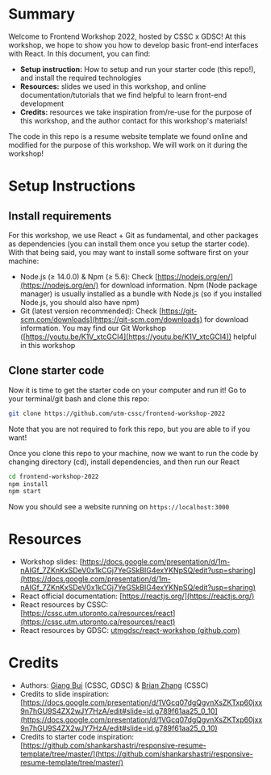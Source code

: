 # Summary

Welcome to Frontend Workshop 2022, hosted by CSSC x GDSC! At this workshop, we hope to show you how to develop basic front-end interfaces with React. In this document, you can find:

- **Setup instruction:** How to setup and run your starter code (this repo!), and install the required technologies
- **Resources:** slides we used in this workshop, and online documentation/tutorials that we find helpful to learn front-end development
- **Credits:** resources we take inspiration from/re-use for the purpose of this workshop, and the author contact for this workshop's materials!

The code in this repo is a resume website template we found online and modified for the purpose of this workshop. We will work on it during the workshop!

# Setup Instructions

## Install requirements

For this workshop, we use React + Git as fundamental, and other packages as dependencies (you can install them once you setup the starter code). With that being said, you may want to install some software first on your machine:

- Node.js (≥ 14.0.0) & Npm (≥ 5.6): Check [https://nodejs.org/en/](https://nodejs.org/en/) for download information. Npm (Node package manager) is usually installed as a bundle with Node.js (so if you installed Node.js, you should also have npm)
- Git (latest version recommended): Check [https://git-scm.com/downloads](https://git-scm.com/downloads) for download information. You may find our Git Workshop ([https://youtu.be/K1V_xtcGCl4](https://youtu.be/K1V_xtcGCl4)) helpful in this workshop

## Clone starter code

Now it is time to get the starter code on your computer and run it! Go to your terminal/git bash and clone this repo:

```bash
git clone https://github.com/utm-cssc/frontend-workshop-2022
```

Note that you are not required to fork this repo, but you are able to if you want!

Once you clone this repo to your machine, now we want to run the code by changing directory (cd), install dependencies, and then run our React

```bash
cd frontend-workshop-2022
npm install
npm start
```

Now you should see a website running on `https://localhost:3000`

# Resources

- Workshop slides: [https://docs.google.com/presentation/d/1m-nAIGf_7ZKnKxSDeV0x1kCGj7YeGSkBIG4exYKNpSQ/edit?usp=sharing](https://docs.google.com/presentation/d/1m-nAIGf_7ZKnKxSDeV0x1kCGj7YeGSkBIG4exYKNpSQ/edit?usp=sharing)
- React official documentation: [https://reactjs.org/](https://reactjs.org/)
- React resources by CSSC: [https://cssc.utm.utoronto.ca/resources/react](https://cssc.utm.utoronto.ca/resources/react)
- React resources by GDSC: [utmgdsc/react-workshop (github.com)](https://github.com/utmgdsc/react-workshop)

# Credits

- Authors: [Giang Bui](https://github.com/huonggiangbui) (CSSC, GDSC) & [Brian Zhang](https://github.com/Pyosimros) (CSSC)
- Credits to slide inspiration: [https://docs.google.com/presentation/d/1VGcq07dgQgvnXsZKTxp60jxx9n7hGU9S4ZX2wJY7HzA/edit#slide=id.g789f61aa25_0_10](https://docs.google.com/presentation/d/1VGcq07dgQgvnXsZKTxp60jxx9n7hGU9S4ZX2wJY7HzA/edit#slide=id.g789f61aa25_0_10)
- Credits to starter code inspiration: [https://github.com/shankarshastri/responsive-resume-template/tree/master/](https://github.com/shankarshastri/responsive-resume-template/tree/master/)